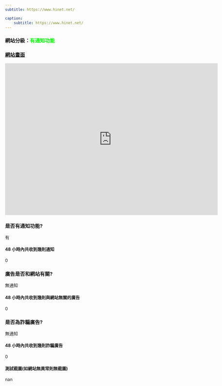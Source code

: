 ```yaml
---
subtitle: https://www.hinet.net/

caption:
	subtitle: https://www.hinet.net/
---
```


<h3>網站分級：<font color="#00FF00">有通知功能</font></h3>

### [網站畫面](https://www.hinet.net/)
<embed src="https://web.archive.org/web/https://www.hinet.net/" style="width:700px; height: 500px;">

### 是否有通知功能?
有

#### 48 小時內共收到幾則通知
0

### 廣告是否和網站有關?
無通知

#### 48 小時內共收到幾則與網站無關的廣告
0

### 是否為詐騙廣告?
無通知

#### 48 小時內共收到幾則詐騙廣告
0

#### 測試截圖(如網站無異常則無截圖)
nan


